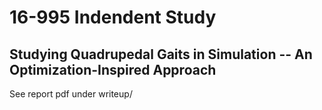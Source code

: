 # 16-995 Indendent Study
## Studying Quadrupedal Gaits in Simulation -- An Optimization-Inspired Approach
See report pdf under writeup/
